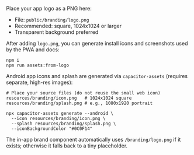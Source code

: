Place your app logo as a PNG here:

- File: `public/branding/logo.png`
- Recommended: square, 1024x1024 or larger
- Transparent background preferred

After adding `logo.png`, you can generate install icons and screenshots used by the PWA and docs:

```
npm i
npm run assets:from-logo
```

Android app icons and splash are generated via `capacitor-assets` (requires separate, high-res images):

```
# Place your source files (do not reuse the small web icon)
resources/branding/icon.png   # 1024x1024 square
resources/branding/splash.png # e.g., 1080x1920 portrait

npx capacitor-assets generate --android \
  --icon resources/branding/icon.png \
  --splash resources/branding/splash.png \
  --iconBackgroundColor "#0C0F14"
```

The in-app brand component automatically uses `/branding/logo.png` if it exists; otherwise it falls back to a tiny placeholder.

